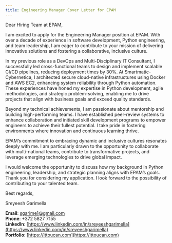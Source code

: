 ```yaml
---
title: Engineering Manager Cover Letter for EPAM
---
```


Dear Hiring Team at EPAM,

I am excited to apply for the Engineering Manager position at EPAM. With over a decade of experience in software development, Python engineering, and team leadership, I am eager to contribute to your mission of delivering innovative solutions and fostering a collaborative, inclusive culture.

In my previous role as a DevOps and Multi-Disciplinary IT Consultant, I successfully led cross-functional teams to design and implement scalable CI/CD pipelines, reducing deployment times by 30%. At Smartmatic-Cybernetica, I architected secure cloud-native infrastructures using Docker and AWS EC2, enhancing system reliability through Python automation. These experiences have honed my expertise in Python development, agile methodologies, and strategic problem-solving, enabling me to drive projects that align with business goals and exceed quality standards.

Beyond my technical achievements, I am passionate about mentorship and building high-performing teams. I have established peer-review systems to enhance collaboration and initiated skill development programs to empower engineers to achieve their fullest potential. I take pride in fostering environments where innovation and continuous learning thrive.

EPAM’s commitment to embracing dynamic and inclusive cultures resonates deeply with me. I am particularly drawn to the opportunity to collaborate with multi-national teams, contribute to transformative projects, and leverage emerging technologies to drive global impact.

I would welcome the opportunity to discuss how my background in Python engineering, leadership, and strategic planning aligns with EPAM’s goals. Thank you for considering my application. I look forward to the possibility of contributing to your talented team.

Best regards,

Sreyeesh Garimella

**Email**: sgarime1@gmail.com  
**Phone**: +372 5827 7155  
**LinkedIn**: [https://www.linkedin.com/in/sreyeeshgarimella](https://www.linkedin.com/in/sreyeeshgarimella)  
**Portfolio**: [https://ittoucan.com](https://ittoucan.com)

